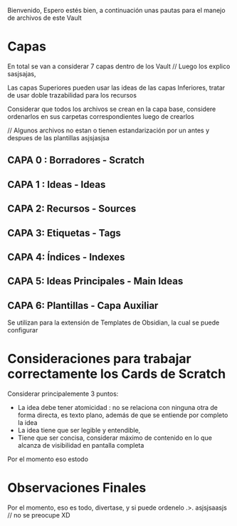 Bienvenido, Espero estés bien, a continuación unas pautas para el manejo de archivos de este Vault

# Capas
En total se van a considerar 7 capas dentro de los Vault
// Luego los explico sasjsajas, 

Las capas Superiores pueden usar las ideas de las capas Inferiores, tratar de usar doble trazabilidad para los recursos

Considerar que todos los archivos se crean en la capa base, considere ordenarlos en sus carpetas correspondientes luego de crearlos

// Algunos archivos no estan o tienen estandarización por un antes y despues de las plantillas asjsjasjsa

## CAPA 0 : Borradores - Scratch
## CAPA 1 : Ideas - Ideas
## CAPA 2: Recursos - Sources
## CAPA 3: Etiquetas - Tags
## CAPA 4: Índices - Indexes
## CAPA 5: Ideas Principales - Main Ideas
## CAPA 6: Plantillas - Capa Auxiliar
Se utilizan para la extensión de Templates de Obsidian, la cual se puede configurar
# Consideraciones para trabajar correctamente los Cards de Scratch
Considerar principalemente 3 puntos:
* La idea debe tener atomicidad : no se relaciona con ninguna otra de forma directa, es texto plano, además de que se entiende por completo la idea
* La idea tiene que ser legible y entendible, 
* Tiene que ser concisa, considerar máximo de contenido en lo que alcanza de visibilidad en pantalla completa

Por el momento eso estodo
# Observaciones Finales
Por el momento, eso es todo, divertase, y si puede ordenelo .>. asjsjsaasjs // no se preocupe XD